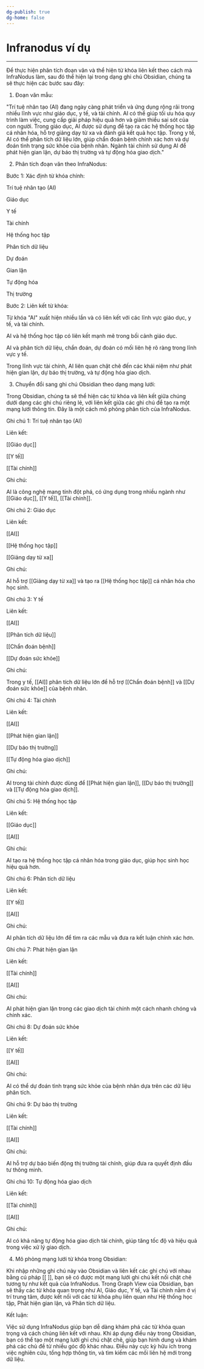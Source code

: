 ```yaml
---
dg-publish: true
dg-home: false
---
```

# Infranodus ví dụ
---

Để thực hiện phân tích đoạn văn và thể hiện từ khóa liên kết theo cách mà InfraNodus làm, sau đó thể hiện lại trong dạng ghi chú Obsidian, chúng ta sẽ thực hiện các bước sau đây:

1. Đoạn văn mẫu:

"Trí tuệ nhân tạo (AI) đang ngày càng phát triển và ứng dụng rộng rãi trong nhiều lĩnh vực như giáo dục, y tế, và tài chính. AI có thể giúp tối ưu hóa quy trình làm việc, cung cấp giải pháp hiệu quả hơn và giảm thiểu sai sót của con người. Trong giáo dục, AI được sử dụng để tạo ra các hệ thống học tập cá nhân hóa, hỗ trợ giảng dạy từ xa và đánh giá kết quả học tập. Trong y tế, AI có thể phân tích dữ liệu lớn, giúp chẩn đoán bệnh chính xác hơn và dự đoán tình trạng sức khỏe của bệnh nhân. Ngành tài chính sử dụng AI để phát hiện gian lận, dự báo thị trường và tự động hóa giao dịch."

2. Phân tích đoạn văn theo InfraNodus:

Bước 1: Xác định từ khóa chính:

Trí tuệ nhân tạo (AI)

Giáo dục

Y tế

Tài chính

Hệ thống học tập

Phân tích dữ liệu

Dự đoán

Gian lận

Tự động hóa

Thị trường


Bước 2: Liên kết từ khóa:

Từ khóa "AI" xuất hiện nhiều lần và có liên kết với các lĩnh vực giáo dục, y tế, và tài chính.

AI và hệ thống học tập có liên kết mạnh mẽ trong bối cảnh giáo dục.

AI và phân tích dữ liệu, chẩn đoán, dự đoán có mối liên hệ rõ ràng trong lĩnh vực y tế.

Trong lĩnh vực tài chính, AI liên quan chặt chẽ đến các khái niệm như phát hiện gian lận, dự báo thị trường, và tự động hóa giao dịch.



3. Chuyển đổi sang ghi chú Obsidian theo dạng mạng lưới:

Trong Obsidian, chúng ta sẽ thể hiện các từ khóa và liên kết giữa chúng dưới dạng các ghi chú riêng lẻ, với liên kết giữa các ghi chú để tạo ra một mạng lưới thông tin. Đây là một cách mô phỏng phân tích của InfraNodus.

Ghi chú 1: Trí tuệ nhân tạo (AI)

Liên kết:

[[Giáo dục]]

[[Y tế]]

[[Tài chính]]


Ghi chú:

AI là công nghệ mang tính đột phá, có ứng dụng trong nhiều ngành như [[Giáo dục]], [[Y tế]], [[Tài chính]].



Ghi chú 2: Giáo dục

Liên kết:

[[AI]]

[[Hệ thống học tập]]

[[Giảng dạy từ xa]]


Ghi chú:

AI hỗ trợ [[Giảng dạy từ xa]] và tạo ra [[Hệ thống học tập]] cá nhân hóa cho học sinh.



Ghi chú 3: Y tế

Liên kết:

[[AI]]

[[Phân tích dữ liệu]]

[[Chẩn đoán bệnh]]

[[Dự đoán sức khỏe]]


Ghi chú:

Trong y tế, [[AI]] phân tích dữ liệu lớn để hỗ trợ [[Chẩn đoán bệnh]] và [[Dự đoán sức khỏe]] của bệnh nhân.



Ghi chú 4: Tài chính

Liên kết:

[[AI]]

[[Phát hiện gian lận]]

[[Dự báo thị trường]]

[[Tự động hóa giao dịch]]


Ghi chú:

AI trong tài chính được dùng để [[Phát hiện gian lận]], [[Dự báo thị trường]] và [[Tự động hóa giao dịch]].



Ghi chú 5: Hệ thống học tập

Liên kết:

[[Giáo dục]]

[[AI]]


Ghi chú:

AI tạo ra hệ thống học tập cá nhân hóa trong giáo dục, giúp học sinh học hiệu quả hơn.



Ghi chú 6: Phân tích dữ liệu

Liên kết:

[[Y tế]]

[[AI]]


Ghi chú:

AI phân tích dữ liệu lớn để tìm ra các mẫu và đưa ra kết luận chính xác hơn.



Ghi chú 7: Phát hiện gian lận

Liên kết:

[[Tài chính]]

[[AI]]


Ghi chú:

AI phát hiện gian lận trong các giao dịch tài chính một cách nhanh chóng và chính xác.



Ghi chú 8: Dự đoán sức khỏe

Liên kết:

[[Y tế]]

[[AI]]


Ghi chú:

AI có thể dự đoán tình trạng sức khỏe của bệnh nhân dựa trên các dữ liệu phân tích.



Ghi chú 9: Dự báo thị trường

Liên kết:

[[Tài chính]]

[[AI]]


Ghi chú:

AI hỗ trợ dự báo biến động thị trường tài chính, giúp đưa ra quyết định đầu tư thông minh.



Ghi chú 10: Tự động hóa giao dịch

Liên kết:

[[Tài chính]]

[[AI]]


Ghi chú:

AI có khả năng tự động hóa giao dịch tài chính, giúp tăng tốc độ và hiệu quả trong việc xử lý giao dịch.



4. Mô phỏng mạng lưới từ khóa trong Obsidian:

Khi nhập những ghi chú này vào Obsidian và liên kết các ghi chú với nhau bằng cú pháp [[ ]], bạn sẽ có được một mạng lưới ghi chú kết nối chặt chẽ tương tự như kết quả của InfraNodus. Trong Graph View của Obsidian, bạn sẽ thấy các từ khóa quan trọng như AI, Giáo dục, Y tế, và Tài chính nằm ở vị trí trung tâm, được kết nối với các từ khóa phụ liên quan như Hệ thống học tập, Phát hiện gian lận, và Phân tích dữ liệu.

Kết luận:

Việc sử dụng InfraNodus giúp bạn dễ dàng khám phá các từ khóa quan trọng và cách chúng liên kết với nhau. Khi áp dụng điều này trong Obsidian, bạn có thể tạo một mạng lưới ghi chú chặt chẽ, giúp bạn hình dung và khám phá các chủ đề từ nhiều góc độ khác nhau. Điều này cực kỳ hữu ích trong việc nghiên cứu, tổng hợp thông tin, và tìm kiếm các mối liên hệ mới trong dữ liệu.

